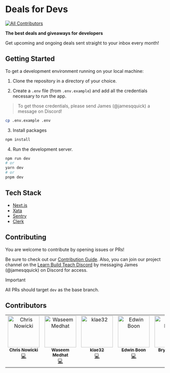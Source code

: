 # Deals for Devs
<!-- ALL-CONTRIBUTORS-BADGE:START - Do not remove or modify this section -->
[![All Contributors](https://img.shields.io/badge/all_contributors-6-orange.svg?style=flat-square)](#contributors-)
<!-- ALL-CONTRIBUTORS-BADGE:END -->

**The best deals and giveaways for developers**

Get upcoming and ongoing deals sent straight to your inbox every month!

## Getting Started

To get a development environment running on your local machine:

1. Clone the repository in a directory of your choice.

2. Create a `.env` file (from `.env.example`) and add all the credentials necessary to run the app.

> To get those credentials, please send James (@jamesqquick) a message on Discord!

```bash
cp .env.example .env
```

3. Install packages

```bash
npm install
```

4. Run the development server.

```bash
npm run dev
# or
yarn dev
# or
pnpm dev
```

## Tech Stack

- [Next.js](https://nextjs.org/)
- [Xata](https://xata.io/)
- [Sentry](https://sentry.io/)
- [Clerk](https://clerk.com/)

## Contributing

You are welcome to contribute by opening issues or PRs!

Be sure to check out our [Contribution Guide](https://github.com/Learn-Build-Teach/deals-for-devs/blob/main/.github/contributing.md).
Also, you can join our project channel on the [Learn Build Teach Discord](https://www.learnbuildteach.com/)
by messaging James (@jamesqquick) on Discord for access.

> [!IMPORTANT]
> All PRs should target `dev` as the base branch.

## Contributors

<!-- ALL-CONTRIBUTORS-LIST:START - Do not remove or modify this section -->
<!-- prettier-ignore-start -->
<!-- markdownlint-disable -->
<table>
  <tbody>
    <tr>
      <td align="center" valign="top" width="14.28%"><a href="https://www.chrisnowicki.io"><img src="https://avatars.githubusercontent.com/u/102450568?v=4?s=100" width="100px;" alt="Chris Nowicki"/><br /><sub><b>Chris Nowicki</b></sub></a><br /><a href="https://github.com/Learn-Build-Teach/deals-for-devs/commits?author=chris-nowicki" title="Code">💻</a></td>
      <td align="center" valign="top" width="14.28%"><a href="https://wipdev.netlify.app"><img src="https://avatars.githubusercontent.com/u/140237026?v=4?s=100" width="100px;" alt="Waseem Medhat"/><br /><sub><b>Waseem Medhat</b></sub></a><br /><a href="https://github.com/Learn-Build-Teach/deals-for-devs/commits?author=wipdev-tech" title="Code">💻</a></td>
      <td align="center" valign="top" width="14.28%"><a href="https://github.com/klae32"><img src="https://avatars.githubusercontent.com/u/26855871?v=4?s=100" width="100px;" alt="klae32"/><br /><sub><b>klae32</b></sub></a><br /><a href="https://github.com/Learn-Build-Teach/deals-for-devs/commits?author=klae32" title="Code">💻</a></td>
      <td align="center" valign="top" width="14.28%"><a href="https://www.edwinboon.dev"><img src="https://avatars.githubusercontent.com/u/117263901?v=4?s=100" width="100px;" alt="Edwin Boon"/><br /><sub><b>Edwin Boon</b></sub></a><br /><a href="https://github.com/Learn-Build-Teach/deals-for-devs/commits?author=brwmaster" title="Code">💻</a></td>
      <td align="center" valign="top" width="14.28%"><a href="https://github.com/BryanF1nes"><img src="https://avatars.githubusercontent.com/u/49371751?v=4?s=100" width="100px;" alt="Bryan Fines"/><br /><sub><b>Bryan Fines</b></sub></a><br /><a href="https://github.com/Learn-Build-Teach/deals-for-devs/commits?author=BryanF1nes" title="Documentation">📖</a></td>
      <td align="center" valign="top" width="14.28%"><a href="http://elliezub.com"><img src="https://avatars.githubusercontent.com/u/112726692?v=4?s=100" width="100px;" alt="Ellie"/><br /><sub><b>Ellie</b></sub></a><br /><a href="https://github.com/Learn-Build-Teach/deals-for-devs/commits?author=elliezub" title="Code">💻</a></td>
      <td align="center" valign="top" width="14.28%"><a href="https://www.biodrop.io/CBID2"><img src="https://avatars.githubusercontent.com/u/105683440?v=4?s=100" width="100px;" alt="Christine Belzie"/><br /><sub><b>Christine Belzie</b></sub></a><br /><a href="https://github.com/Learn-Build-Teach/deals-for-devs/commits?author=CBID2" title="Code">💻</a> <a href="https://github.com/Learn-Build-Teach/deals-for-devs/commits?author=CBID2" title="Documentation">📖</a> <a href="#a11y-CBID2" title="Accessibility">️️️️♿️</a></td>
    </tr>
  </tbody>
</table>

<!-- markdownlint-restore -->
<!-- prettier-ignore-end -->

<!-- ALL-CONTRIBUTORS-LIST:END -->
<!-- prettier-ignore-start -->
<!-- markdownlint-disable -->

<!-- markdownlint-restore -->
<!-- prettier-ignore-end -->

<!-- ALL-CONTRIBUTORS-LIST:END -->
